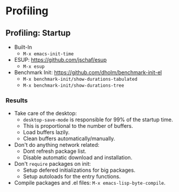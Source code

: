 # Profiling

## Profiling: Startup

- Built-In
  - `M-x emacs-init-time`
- ESUP: https://github.com/jschaf/esup
  - `M-x esup`
- Benchmark Init: https://github.com/dholm/benchmark-init-el
  - `M-x benchmark-init/show-durations-tabulated`
  - `M-x benchmark-init/show-durations-tree`

### Results

- Take care of the desktop:
  - `desktop-save-mode` is responsible for 99% of the startup time.
  - This is proportional to the number of buffers.
  - Load buffers lazily.
  - Clean buffers automatically/manually.
- Don't do anything network related:
  - Dont refresh package list.
  - Disable automatic download and installation.
- Don't `require` packages on init:
  - Setup defered initializations for big packages.
  - Setup autoloads for the entry functions.
- Compile packages and .el files: `M-x emacs-lisp-byte-compile`.

